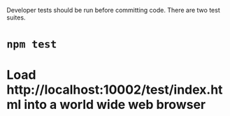 Developer tests should be run before committing code. There are two test suites.

  # `npm test`

  # Load http://localhost:10002/test/index.html into a world wide web browser
